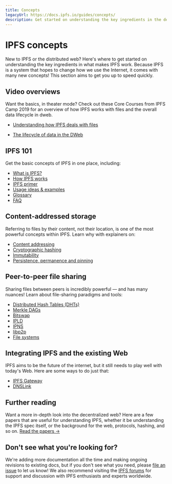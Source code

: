 ```yaml
---
title: Concepts
legacyUrl: https://docs.ipfs.io/guides/concepts/
description: Get started on understanding the key ingredients in the decentralized web, and how IPFS works.
---
```


# IPFS concepts

New to IPFS or the distributed web? Here's where to get started on understanding the key ingredients in what makes IPFS work. Because IPFS is a system that hopes to change how we use the Internet, it comes with many new concepts! This section aims to get you up to speed quickly.

## Video overviews

Want the basics, in theater mode? Check out these Core Courses from IPFS Camp 2019 for an overview of how IPFS works with files and the overall data lifecycle in dweb.

- [Understanding how IPFS deals with files](https://youtu.be/Z5zNPwMDYGg)

- [The lifecycle of data in the DWeb](https://youtu.be/fLUq0RkiTBA)

## IPFS 101

Get the basic concepts of IPFS in one place, including:

- [What is IPFS?](/concepts/what-is-ipfs/)
- [How IPFS works](/concepts/how-ipfs-works/)
- [IPFS primer](https://dweb-primer.ipfs.io/)
- [Usage ideas & examples](/concepts/usage-ideas-examples/)
- [Glossary](/concepts/glossary/)
- [FAQ](/concepts/faq/)

## Content-addressed storage

Referring to files by their content, not their location, is one of the most powerful concepts within IPFS. Learn why with explainers on:

- [Content addressing](/concepts/content-addressing/)
- [Cryptographic hashing](/concepts/hashing/)
- [Immutability](/concepts/immutability/)
- [Persistence, permanence and pinning](/concepts/persistence/)

## Peer-to-peer file sharing

Sharing files between peers is incredibly powerful — and has many nuances! Learn about file-sharing paradigms and tools:

- [Distributed Hash Tables (DHTs)](/concepts/dht/)
- [Merkle DAGs](/concepts/merkle-dag/)
- [Bitswap](/concepts/bitswap/)
- [IPLD](/concepts/ipld/)
- [IPNS](/concepts/ipns/)
- [libp2p](/concepts/libp2p/)
- [File systems](/concepts/file-systems/)

## Integrating IPFS and the existing Web

IPFS aims to be the future of the internet, but it still needs to play well with today's Web. Here are some ways to do just that:

- [IPFS Gateway](/concepts/ipfs-gateway/)
- [DNSLink](/concepts/dnslink/)

## Further reading

Want a more in-depth look into the decentralized web? Here are a few papers that are useful for understanding IPFS, whether it be understanding the IPFS spec itself, or the background for the web, protocols, hashing, and so on. [Read the papers →](/concepts/further-reading/academic-papers)

## Don't see what you're looking for?

We're adding more documentation all the time and making ongoing revisions to existing docs, but if you don't see what you need, please [file an issue](https://github.com/ipfs/docs/issues/new?assignees=&labels=OKR+3%3A+Content+Improvement%2C+docs-ipfs&template=content-request.md&title=%5BCONTENT+REQUEST%5D+%28add+your+title+here%21%29) to let us know! We also recommend visiting the [IPFS forums](https://discuss.ipfs.io/) for support and discussion with IPFS enthusiasts and experts worldwide.

